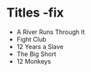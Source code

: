 # Titles -fix

- A River Runs Through It
- Fight Club
- 12 Years a Slave
- The Big Short
- 12 Monkeys
